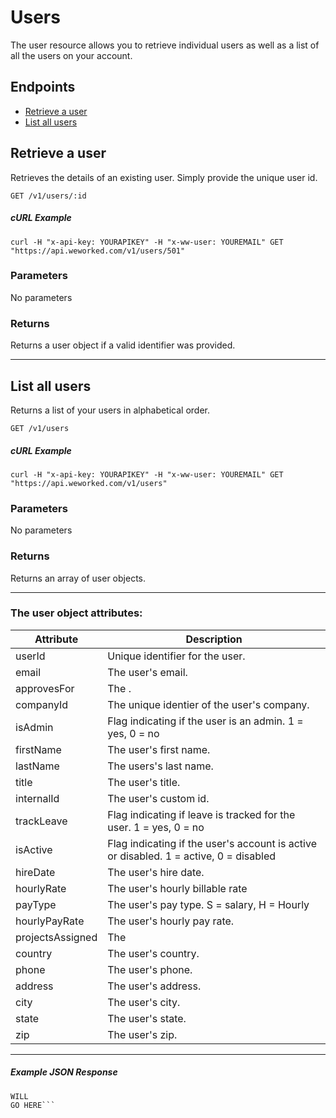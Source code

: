 
# Users
The user resource allows you to retrieve individual users as well as a list of all the users on your account.

## Endpoints
* [Retrieve a user](#retrieve-a-user)
* [List all users](#list-all-users)

## Retrieve a user
Retrieves the details of an existing user. Simply provide the unique user id.

`GET /v1/users/:id`

##### cURL Example
`curl -H "x-api-key: YOURAPIKEY" -H "x-ww-user: YOUREMAIL" GET "https://api.weworked.com/v1/users/501"`

### Parameters
No parameters

### Returns
Returns a user object if a valid identifier was provided. 

-------------

## List all users
Returns a list of your users in alphabetical order.

`GET /v1/users`

##### cURL Example
`curl -H "x-api-key: YOURAPIKEY" -H "x-ww-user: YOUREMAIL" GET "https://api.weworked.com/v1/users"`

### Parameters
No parameters

### Returns
Returns an array of user objects.

-------------

### The user object attributes:

| Attribute  | Description   |
| ---------- | ------------- |
| userId   | Unique identifier for the user.  |
| email       | The user's email.  |
| approvesFor    | The . |
| companyId       | The unique identier of the user's company.  |
| isAdmin      | Flag indicating if the user is an admin. 1 = yes, 0 = no  |
| firstName        | The user's first name.  |
| lastName    | The users's last name.  |
| title   | The user's title.  |
| internalId  | The user's custom id.  |
| trackLeave    | Flag indicating if leave is tracked for the user. 1 = yes, 0 = no |
| isActive    | Flag indicating if the user's account is active or disabled. 1 = active, 0 = disabled  |
| hireDate    | The user's hire date. |
| hourlyRate    | The user's hourly billable rate  |
| payType    | The user's pay type. S = salary, H = Hourly  |
| hourlyPayRate    | The user's hourly pay rate. |
| projectsAssigned    | The   |
| country    | The user's country.  |
| phone    | The user's phone.  |
| address    | The user's address.  |
| city    | The user's city.  |
| state    | The user's state.  |
| zip    | The user's zip.  |

-------------

##### Example JSON Response
```SAMPLE RESPONSE
WILL
GO HERE```


